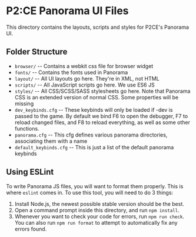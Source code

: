 # P2:CE Panorama UI Files

This directory contains the layouts, scripts and styles for P2CE's Panorama UI.

## Folder Structure
- `browser/` -- Contains a webkit css file for browser widget
- `fonts/`  -- Contains the fonts used in Panorama
- `layout/` -- All UI layouts go here. They're in XML, not HTML 
- `scripts/` -- All JavaScript scripts go here. We use ES6 JS
- `styles/` -- All CSS/SCSS/SASS stylesheets go here. Note that Panorama CSS is an extended version of normal CSS. Some properties will be missing
- `dev_keybinds.cfg` -- These keybinds will only be loaded if -dev is passed to the game. By default we bind F6 to open the debugger, F7 to reload changed files, and F8 to reload everything, as well as some other functions.
- `panorama.cfg` -- This cfg defines various panorama directories, associating them with a name 
- `default_keybinds.cfg` -- This is just a list of the default panorama keybinds

## Using ESLint

To write Panorama JS files, you will want to format them properly. This is where `eslint` comes in.
To use this tool, you will need to do 3 things:

1. Install Node.js, the newest possible stable version should be the best.
2. Open a command prompt inside this directory, and run `npm install`.
3. Whenever you want to check your code for errors, run `npm run check`.
   You can also run `npm run format` to attempt to automatically fix any errors found.

